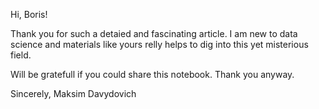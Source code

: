 Hi, Boris!

Thank you for such a detaied and fascinating article.
I am new to data science and materials like yours relly helps to dig into this yet misterious field.

Will be gratefull if you could share this notebook.
Thank you anyway.

Sincerely, Maksim Davydovich
